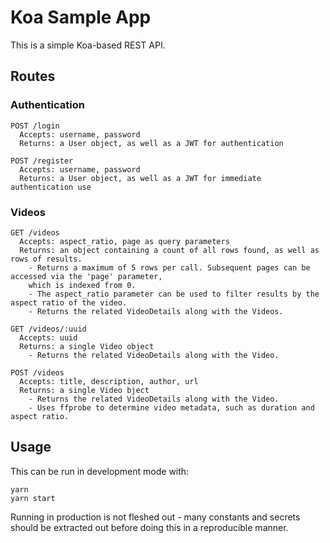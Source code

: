 # Koa Sample App

This is a simple Koa-based REST API.

## Routes
### Authentication
```
POST /login
  Accepts: username, password
  Returns: a User object, as well as a JWT for authentication

POST /register
  Accepts: username, password
  Returns: a User object, as well as a JWT for immediate authentication use
```

### Videos
```
GET /videos
  Accepts: aspect_ratio, page as query parameters
  Returns: an object containing a count of all rows found, as well as rows of results.
    - Returns a maximum of 5 rows per call. Subsequent pages can be accessed via the 'page' parameter,
    which is indexed from 0.
    - The aspect_ratio parameter can be used to filter results by the aspect ratio of the video.
    - Returns the related VideoDetails along with the Videos.

GET /videos/:uuid
  Accepts: uuid
  Returns: a single Video object
    - Returns the related VideoDetails along with the Video.

POST /videos
  Accepts: title, description, author, url
  Returns: a single Video bject
    - Returns the related VideoDetails along with the Video.
    - Uses ffprobe to determine video metadata, such as duration and aspect ratio.
```

## Usage

This can be run in development mode with:

```
yarn
yarn start
```

Running in production is not fleshed out - many constants and secrets should be
extracted out before doing this in a reproducible manner.